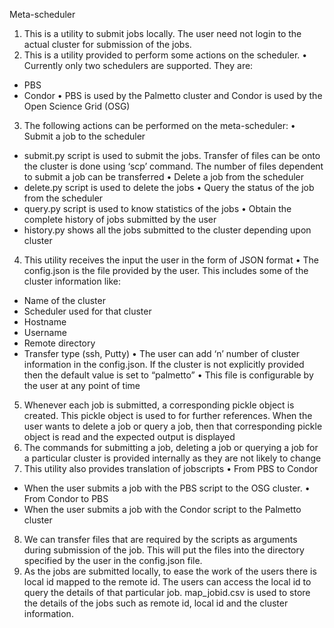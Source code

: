 Meta-scheduler 

1.	This is a utility to submit jobs locally. The user need not login to the actual cluster for submission of the jobs.
2.	This is a utility provided to perform some actions on the scheduler.
•	Currently only two schedulers are supported. They are:
-	PBS 
-	Condor
•	PBS is used by the Palmetto cluster and Condor is used by the Open Science Grid (OSG)
3.	The following actions can be performed on the meta-scheduler:
•	Submit a job to the scheduler
-	submit.py script is used to submit the jobs. Transfer of files can be onto the cluster is done using ‘scp’ command. The number of files dependent to submit a job can be transferred
•	Delete a job from the scheduler 
-	delete.py script is used to delete the jobs
•	Query the status of the job from the scheduler
-	query.py script is used to know statistics of the jobs
•	Obtain the complete history of jobs submitted by the user
-	history.py shows all the jobs submitted to the cluster depending upon cluster
4.	This utility receives the input the user in the form of JSON format
•	The config.json is the file provided by the user. This includes some of the cluster information like:
-	Name of the cluster
-	Scheduler used for that cluster
-	Hostname
-	Username
-	Remote directory 
-	Transfer type (ssh, Putty)
•	The user can add ‘n’ number of cluster information in the config.json. If the cluster is not explicitly provided then the default value is set to “palmetto”
•	This file is configurable by the user at any point of time
5.	Whenever each job is submitted, a corresponding pickle object is created. This pickle object is used to for further references. When the user wants to delete a job or query a job, then that corresponding pickle object is read and the expected output is displayed
6.	The commands for submitting a job, deleting a job or querying a job for a particular cluster is provided internally as they are not likely to change
7.	This utility also provides translation of jobscripts
•	From PBS to Condor
-	When the user submits a job with the PBS script to the OSG cluster. 
•	From Condor to PBS
-	When the user submits a job with the Condor script to the Palmetto cluster
8.	We can transfer files that are required by the scripts as arguments during submission of the job. This will put the files into the directory specified by the user in the config.json file.
9.	As the jobs are submitted locally, to ease the work of the users there is local id mapped to the remote id. The users can access the local id to query the details of that particular job.  map_jobid.csv is used to store the details of the jobs such as remote id, local id and the cluster information.


